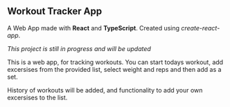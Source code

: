 ## Workout Tracker App

A Web App made with **React** and **TypeScript**. Created using _create-react-app_.

_This project is still in progress and will be updated_

This is a web app, for tracking workouts. You can start todays workout, add excersises from the provided list,
select weight and reps and then add as a set.

History of workouts will be added, and functionality to add your own excersises to the list.
